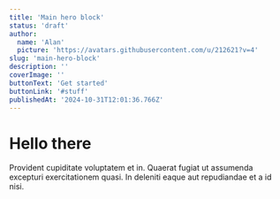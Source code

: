 ```yaml
---
title: 'Main hero block'
status: 'draft'
author:
  name: 'Alan'
  picture: 'https://avatars.githubusercontent.com/u/212621?v=4'
slug: 'main-hero-block'
description: ''
coverImage: ''
buttonText: 'Get started'
buttonLink: '#stuff'
publishedAt: '2024-10-31T12:01:36.766Z'
---
```


# Hello there

Provident cupiditate voluptatem et in. Quaerat fugiat ut assumenda excepturi exercitationem quasi. In deleniti eaque aut repudiandae et a id nisi.